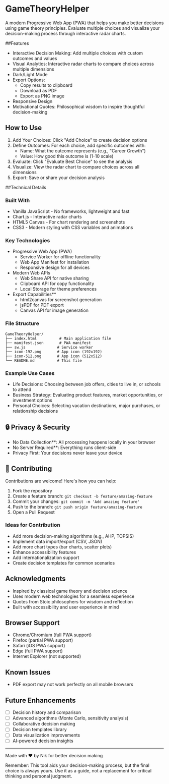 # GameTheoryHelper

A modern Progressive Web App (PWA) that helps you make better decisions using game theory principles. Evaluate multiple choices and visualize your decision-making process through interactive radar charts.

##Features

- Interactive Decision Making: Add multiple choices with custom outcomes and values
- Visual Analytics: Interactive radar charts to compare choices across multiple dimensions
- Dark/Light Mode
- Export Options: 
  - Copy results to clipboard
  - Download as PDF
  - Export as PNG image
- Responsive Design
- Motivational Quotes: Philosophical wisdom to inspire thoughtful decision-making

## How to Use

1. Add Your Choices: Click "Add Choice" to create decision options
2. Define Outcomes: For each choice, add specific outcomes with:
   - Name: What the outcome represents (e.g., "Career Growth")
   - Value: How good this outcome is (1-10 scale)
3. Evaluate: Click "Evaluate Best Choice" to see the analysis
4. Visualize: View the radar chart to compare choices across all dimensions
5. Export: Save or share your decision analysis

##Technical Details

### Built With
- Vanilla JavaScript - No frameworks, lightweight and fast
- Chart.js - Interactive radar charts
- HTML5 Canvas - For chart rendering and screenshots
- CSS3 - Modern styling with CSS variables and animations

### Key Technologies
- Progressive Web App (PWA)
  - Service Worker for offline functionality
  - Web App Manifest for installation
  - Responsive design for all devices
- Modern Web APIs
  - Web Share API for native sharing
  - Clipboard API for copy functionality
  - Local Storage for theme preferences
- Export Capabilities**
  - html2canvas for screenshot generation
  - jsPDF for PDF export
  - Canvas API for image generation

### File Structure
```
GameTheoryHelper/
├── index.html          # Main application file
├── manifest.json       # PWA manifest
├── sw.js              # Service worker
├── icon-192.png       # App icon (192x192)
├── icon-512.png       # App icon (512x512)
└── README.md          # This file
```

### Example Use Cases
- Life Decisions: Choosing between job offers, cities to live in, or schools to attend
- Business Strategy: Evaluating product features, market opportunities, or investment options
- Personal Choices: Selecting vacation destinations, major purchases, or relationship decisions

## 🔒 Privacy & Security

- No Data Collection**: All processing happens locally in your browser
- No Server Required**: Everything runs client-side
- Privacy First: Your decisions never leave your device

## 🤝 Contributing

Contributions are welcome! Here's how you can help:

1. Fork the repository
2. Create a feature branch: `git checkout -b feature/amazing-feature`
3. Commit your changes: `git commit -m 'Add amazing feature'`
4. Push to the branch: `git push origin feature/amazing-feature`
5. Open a Pull Request

### Ideas for Contribution
- Add more decision-making algorithms (e.g., AHP, TOPSIS)
- Implement data import/export (CSV, JSON)
- Add more chart types (bar charts, scatter plots)
- Enhance accessibility features
- Add internationalization support
- Create decision templates for common scenarios


## Acknowledgments

- Inspired by classical game theory and decision science
- Uses modern web technologies for a seamless experience
- Quotes from Stoic philosophers for wisdom and reflection
- Built with accessibility and user experience in mind

## Browser Support

- Chrome/Chromium (full PWA support)
- Firefox (partial PWA support)
- Safari (iOS PWA support)
- Edge (full PWA support)
- Internet Explorer (not supported)

## Known Issues

- PDF export may not work perfectly on all mobile browsers


## Future Enhancements

- [ ] Decision history and comparison
- [ ] Advanced algorithms (Monte Carlo, sensitivity analysis)
- [ ] Collaborative decision making
- [ ] Decision templates library
- [ ] Data visualization improvements
- [ ] AI-powered decision insights

---

Made with ❤️ by Nik for better decision making

Remember: This tool aids your decision-making process, but the final choice is always yours. Use it as a guide, not a replacement for critical thinking and personal judgment.
